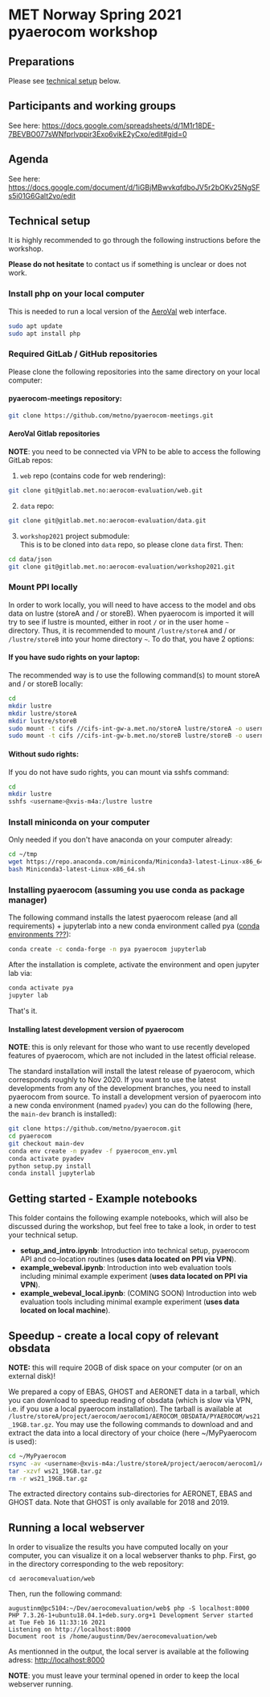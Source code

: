# MET Norway Spring 2021 pyaerocom workshop

## Preparations

Please see [technical setup](https://github.com/metno/pyaerocom-meetings/tree/master/Feb2021_Workshop#technical-setup) below.


## Participants and working groups

See here: https://docs.google.com/spreadsheets/d/1M1r18DE-7BEVBO077sWNfprlvppir3Exo6vikE2yCxo/edit#gid=0

## Agenda

See here: https://docs.google.com/document/d/1iGBjMBwvkqfdboJV5r2bOKv25NgSFs5i01G6Galt2vo/edit

## Technical setup

It is highly recommended to go through the following instructions before the workshop.

**Please do not hesitate** to contact us if something is unclear or does not work.

### Install php on your local computer

This is needed to run a local version of the [AeroVal](https://aerocom-evaluation.met.no/) web interface.

```bash
sudo apt update
sudo apt install php
```

### Required GitLab / GitHub repositories

Please clone the following repositories into the same directory on your local computer:

#### pyaerocom-meetings repository:

```bash
git clone https://github.com/metno/pyaerocom-meetings.git
```

#### AeroVal Gitlab repositories

**NOTE**: you need to be connected via VPN to be able to access the following GitLab repos:

1. `web` repo (contains code for web rendering):  
  ```bash
  git clone git@gitlab.met.no:aerocom-evaluation/web.git
  ```

2. `data` repo:  
  ```bash
  git clone git@gitlab.met.no:aerocom-evaluation/data.git
  ```

3. `workshop2021` project submodule:  
  This is to be cloned into `data` repo, so please clone `data` first. Then:  
  ```bash
  cd data/json
  git clone git@gitlab.met.no:aerocom-evaluation/workshop2021.git
  ```

### Mount PPI locally

In order to work locally, you will need to have access to the model and obs data on lustre (storeA and / or storeB). When pyaerocom is imported it will try to see if lustre is mounted, either in root `/` or in the user home `~` directory. Thus, it is recommended to mount `/lustre/storeA` and / or `/lustre/storeB` into your home directory `~`. To do that, you have 2 options:

#### If you have sudo rights on your laptop:

The recommended way is to use the following command(s) to mount storeA and / or storeB locally:

```bash
cd 
mkdir lustre
mkdir lustre/storeA
mkdir lustre/storeB
sudo mount -t cifs //cifs-int-gw-a.met.no/storeA lustre/storeA -o username=<username>
sudo mount -t cifs //cifs-int-gw-b.met.no/storeB lustre/storeB -o username=<username>
```

#### Without sudo rights:

If you do not have sudo rights, you can mount via sshfs command: 

```bash
cd 
mkdir lustre
sshfs <username>@xvis-m4a:/lustre lustre
```

### Install miniconda on your computer

Only needed if you don't have anaconda on your computer already: 

```bash
cd ~/tmp
wget https://repo.anaconda.com/miniconda/Miniconda3-latest-Linux-x86_64.sh
bash Miniconda3-latest-Linux-x86_64.sh
```

### Installing pyaerocom (assuming you use conda as package manager)


The following command installs the latest pyaerocom release (and all requirements) + jupyterlab into a new conda
environment called pya ([conda environments ???](https://docs.conda.io/projects/conda/en/latest/user-guide/tasks/manage-environments.html)):


```bash
conda create -c conda-forge -n pya pyaerocom jupyterlab
```

After the installation is complete, activate the environment and open jupyter lab via:

```bash
conda activate pya
jupyter lab
```

That's it.

#### Installing latest development version of pyaerocom

**NOTE**: this is only relevant for those who want to use recently developed features of pyaerocom, which are not included in the latest official release.

The standard installation will install the latest release of pyaerocom, which corresponds roughly to Nov 2020. If you want to use the latest developments from any of the development branches, you need to install pyaerocom from source. To install a development version of pyaerocom into a new conda environment (named `pyadev`) you can do the following (here, the `main-dev` branch is installed):

```bash
git clone https://github.com/metno/pyaerocom.git
cd pyaerocom
git checkout main-dev
conda env create -n pyadev -f pyaerocom_env.yml
conda activate pyadev
python setup.py install
conda install jupyterlab
```

## Getting started - Example notebooks

This folder contains the following example notebooks, which will also be discussed during the workshop, but feel free to take a look, in order to test your technical setup.

- **setup_and_intro.ipynb**: Introduction into technical setup, pyaerocom API and co-location routines (**uses data located on PPI via VPN**).
- **example_webeval.ipynb**: Introduction into web evaluation tools including minimal example experiment (**uses data located on PPI via VPN**).
- **example_webeval_local.ipynb**: (COMING SOON) Introduction into web evaluation tools including minimal example experiment (**uses data located on local machine**).

## Speedup - create a local copy of relevant obsdata 

**NOTE:** this will require 20GB of disk space on your computer (or on an external disk)!

We prepared a copy of EBAS, GHOST and AERONET data in a tarball, which you can download to speedup reading of obsdata (which is slow via VPN, i.e. if you use a local pyaerocom installation). The tarball is available at `/lustre/storeA/project/aerocom/aerocom1/AEROCOM_OBSDATA/PYAEROCOM/ws21_19GB.tar.gz`. You may use the following commands to download and and extract the data into a local directory of your choice (here ~/MyPyaerocom is used):

```bash
cd ~/MyPyaerocom
rsync -av <username>@xvis-m4a:/lustre/storeA/project/aerocom/aerocom1/AEROCOM_OBSDATA/PYAEROCOM/ws21_19GB.tar.gz .
tar -xzvf ws21_19GB.tar.gz
rm -r ws21_19GB.tar.gz
```
The extracted directory contains sub-directories for AERONET, EBAS and GHOST data. Note that GHOST is only available for 2018 and 2019.

## Running a local webserver

In order to visualize the results you have computed locally on your computer, you can visualize it on a local webserver thanks to php.
First, go in the directory corresponding to the web repository:
```
cd aerocomevaluation/web
```
Then, run the following command:
```
augustinm@pc5104:~/Dev/aerocomevaluation/web$ php -S localhost:8000
PHP 7.3.26-1+ubuntu18.04.1+deb.sury.org+1 Development Server started at Tue Feb 16 11:33:16 2021
Listening on http://localhost:8000
Document root is /home/augustinm/Dev/aerocomevaluation/web
```
As mentionned in the output, the local server is available at the following adress: [http://localhost:8000](http://localhost:8000)

**NOTE**: you must leave your terminal opened in order to keep the local webserver running. 
